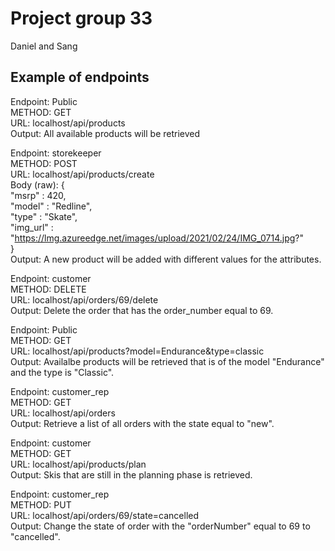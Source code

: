 # Project group 33

Daniel and Sang

## Example of endpoints
Endpoint:   Public <br>
METHOD:     GET <br>
URL:        localhost/api/products <br>
Output:     All available products will be retrieved <br>

Endpoint:   storekeeper <br>
METHOD:     POST <br>
URL:        localhost/api/products/create <br>
                Body (raw): {  <br>
                "msrp" : 420,  <br>
                "model" : "Redline",  <br>
                "type" : "Skate",  <br>
                "img_url" : "https://lmg.azureedge.net/images/upload/2021/02/24/IMG_0714.jpg?"  <br>
            } <br>
Output:     A new product will be added with different values for the attributes. <br>

Endpoint:   customer <br>
METHOD:     DELETE <br>
URL:        localhost/api/orders/69/delete <br>
Output:     Delete the order that has the order_number equal to 69. <br>

Endpoint:   Public <br>
METHOD:     GET <br>
URL:        localhost/api/products?model=Endurance&type=classic <br>
Output:     Availalbe products will be retrieved that is of the model "Endurance" and the type is "Classic". <br>

Endpoint:   customer_rep <br>
METHOD:     GET <br>
URL:        localhost/api/orders  <br>
Output:     Retrieve a list of all orders with the state equal to "new". <br>

Endpoint:   customer <br>
METHOD:     GET <br>
URL:        localhost/api/products/plan <br>
Output:     Skis that are still in the planning phase is retrieved. <br>

Endpoint:   customer_rep <br>
METHOD:     PUT <br>
URL:        localhost/api/orders/69/state=cancelled <br>
Output:     Change the state of order with the "orderNumber" equal to 69 to "cancelled". <br>
